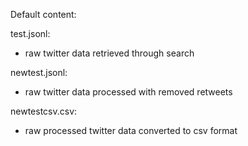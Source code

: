 Default content:

test.jsonl:
- raw twitter data retrieved through search

newtest.jsonl:
- raw twitter data processed with removed retweets

newtestcsv.csv:
- raw processed twitter data converted to csv format